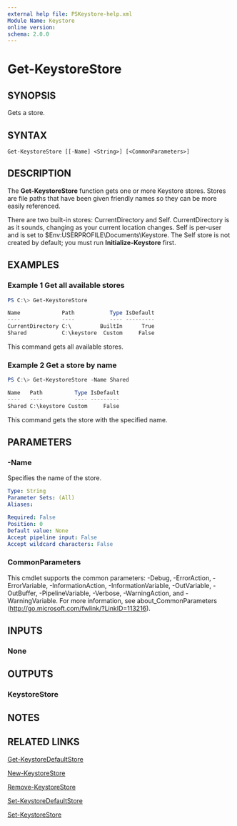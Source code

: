 ```yaml
---
external help file: PSKeystore-help.xml
Module Name: Keystore
online version:
schema: 2.0.0
---
```


# Get-KeystoreStore

## SYNOPSIS
Gets a store.

## SYNTAX

```
Get-KeystoreStore [[-Name] <String>] [<CommonParameters>]
```

## DESCRIPTION
The **Get-KeystoreStore** function gets one or more Keystore stores. Stores are file paths that have been given friendly names so they can be more easily referenced.

There are two built-in stores: CurrentDirectory and Self. CurrentDirectory is as it sounds, changing as your current location changes. Self is per-user and is set to $Env:USERPROFILE\Documents\Keystore. The Self store is not created by default; you must run **Initialize-Keystore** first.

## EXAMPLES

### Example 1 Get all available stores
```powershell
PS C:\> Get-KeystoreStore

Name             Path           Type IsDefault
----             ----           ---- ---------
CurrentDirectory C:\         BuiltIn      True
Shared           C:\keystore  Custom     False
```

This command gets all available stores.

### Example 2 Get a store by name
```powershell
PS C:\> Get-KeystoreStore -Name Shared

Name   Path          Type IsDefault
----   ----          ---- ---------
Shared C:\keystore Custom     False
```

This command gets the store with the specified name.

## PARAMETERS

### -Name
Specifies the name of the store.

```yaml
Type: String
Parameter Sets: (All)
Aliases:

Required: False
Position: 0
Default value: None
Accept pipeline input: False
Accept wildcard characters: False
```

### CommonParameters
This cmdlet supports the common parameters: -Debug, -ErrorAction, -ErrorVariable, -InformationAction, -InformationVariable, -OutVariable, -OutBuffer, -PipelineVariable, -Verbose, -WarningAction, and -WarningVariable. For more information, see about_CommonParameters (http://go.microsoft.com/fwlink/?LinkID=113216).

## INPUTS

### None

## OUTPUTS

### KeystoreStore

## NOTES

## RELATED LINKS

[Get-KeystoreDefaultStore](./Get-KeystoreDefaultStore.md)

[New-KeystoreStore](./New-KeystoreStore.md)

[Remove-KeystoreStore](./Remove-KeystoreStore.md)

[Set-KeystoreDefaultStore](./Set-KeystoreDefaultStore.md)

[Set-KeystoreStore](./Set-KeystoreStore.md)